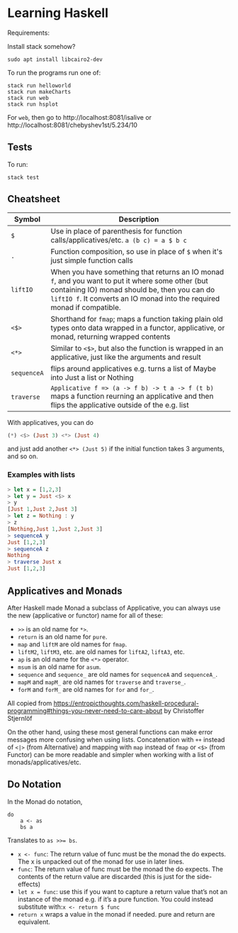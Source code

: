 # Learning Haskell

Requirements:

Install stack somehow?

    sudo apt install libcairo2-dev

To run the programs run one of:

    stack run helloworld
    stack run makeCharts
    stack run web
    stack run hsplot

For `web`, then go to http://localhost:8081/isalive or
http://localhost:8081/chebyshev1st/5.234/10

## Tests

To run:

    stack test

## Cheatsheet

| Symbol         | Description                      |
| -------------- | -------------------------------- |
| `$`            | Use in place of parenthesis for function calls/applicatives/etc. `a (b c) = a $ b c` |
| `.`            | Function composition, so use in place of `$` when it's just simple function calls |
| `liftIO`       | When you have something that returns an IO monad `f`, and you want to put it where some other (but containing IO) monad should be, then you can do `liftIO f`. It converts an IO monad into the required monad if compatible. |
| `<$>`          | Shorthand for `fmap`; maps a function taking plain old types onto data wrapped in a functor, applicative, or monad, returning wrapped contents |
| `<*>`          | Similar to `<$>`, but also the function is wrapped in an applicative, just like the arguments and result |
| `sequenceA`    | flips around applicatives e.g. turns a list of Maybe into Just a list or Nothing |
| `traverse`     | `Applicative f => (a -> f b) -> t a -> f (t b)` maps a function reurning an applicative and then flips the applicative outside of the e.g. list |

With applicatives, you can do 

```haskell
(*) <$> (Just 3) <*> (Just 4)
```

and just add another `<*> (Just 5)` if the initial function takes 3 arguments,
and so on.

### Examples with lists

```haskell
> let x = [1,2,3]
> let y = Just <$> x
> y
[Just 1,Just 2,Just 3]
> let z = Nothing : y
> z
[Nothing,Just 1,Just 2,Just 3]
> sequenceA y
Just [1,2,3]
> sequenceA z
Nothing
> traverse Just x
Just [1,2,3]
```

## Applicatives and Monads

After Haskell made Monad a subclass of Applicative, you can always use the new
(applicative or functor) name for all of these:

* `>>` is an old name for `*>`.
* `return` is an old name for `pure`.
* `map` and `liftM` are old names for `fmap`.
* `liftM2`, `liftM3`, etc. are old names for `liftA2`, `liftA3`, etc.
* `ap` is an old name for the `<*>` operator.
* `msum` is an old name for `asum`.
* `sequence` and `sequence_` are old names for `sequenceA` and `sequenceA_`.
* `mapM` and `mapM_` are old names for `traverse` and `traverse_`.
* `forM` and `forM_` are old names for `for` and `for_`.

All copied from
https://entropicthoughts.com/haskell-procedural-programming#things-you-never-need-to-care-about
by Christoffer Stjernlöf

On the other hand, using these most general functions can make error messages more confusing when using lists. Concatenation with `++` instead of `<|>` (from Alternative) and mapping with `map` instead of `fmap` or `<$>` (from Functor) can be more readable and simpler when working with a list of monads/applicatives/etc.

## Do Notation

In the Monad do notation,

```
do 
    a <- as
    bs a
```
Translates to `as >>= bs`.

-  `x <- func`: The return value of func must be the monad the do expects. The x is unpacked out of the monad for use in later lines.
- `func`: The return value of func must be the monad the do expects. The contents of the return value are discarded (this is just for the side-effects)
- `let x = func`: use this if you want to capture a return value that’s not an instance of the monad e.g. if it’s a pure function. You could instead substitute with:`x <- return $ func`
- `return x` wraps a value in the monad if needed. pure and return are equivalent.
